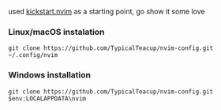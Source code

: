 used [kickstart.nvim](https://github.com/kdheepak/kickstart.nvim/) as a starting point, go show it some love

### Linux/macOS instalation
```
git clone https://github.com/TypicalTeacup/nvim-config.git ~/.config/nvim
```

### Windows installation
```
git clone https://github.com/TypicalTeacup/nvim-config.git $env:LOCALAPPDATA\nvim
```
